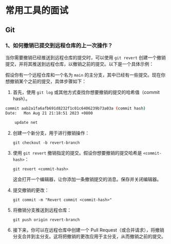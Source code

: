 # 常用工具的面试

## Git

### 1、如何撤销已提交到远程仓库的上一次操作？

当你需要撤销已经推送到远程仓库的提交时，可以使用 `git revert` 创建一个撤销提交，并将其推送到远程仓库，以撤销之前的提交。以下是一个具体示例：

假设你有一个远程仓库和一个名为 `main` 的主分支，其中已经有一些提交。现在你想撤销某个之前的提交，具体步骤如下：

1. 首先，使用 `git log` 或其他方式查找你想要撤销的提交的哈希值（commit hash）。
```bash
commit aab2a1fa6afb691d8232f1c01c6406239b73a03a (commit hash)
Date:   Mon Aug 21 21:18:51 2023 +0800

    update net
```
2. 创建一个新分支，用于进行撤销操作：
   ```
   git checkout -b revert-branch
   ```

3. 使用 `git revert` 撤销指定的提交。假设你想要撤销的提交哈希是 `<commit-hash>`：
   ```
   git revert <commit-hash>
   ```

   这会打开一个编辑器，让你添加一条撤销提交的消息。保存并关闭编辑器。

4. 提交撤销的更改：
   ```
   git commit -m "Revert commit <commit-hash>"
   ```

5. 将撤销分支推送到远程仓库：
   ```
   git push origin revert-branch
   ```

6. 接下来，你可以在远程仓库中创建一个 Pull Request（或合并请求），将撤销分支合并到主分支。这将把撤销的更改应用于主分支，从而撤销之前的提交。
